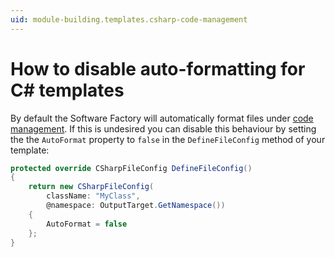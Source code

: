 ```yaml
---
uid: module-building.templates.csharp-code-management
---
```

# How to disable auto-formatting for C# templates

By default the Software Factory will automatically format files under [code management](xref:application-development.code-weaving-and-generation.code-management). If this is undesired you can disable this behaviour by setting the the `AutoFormat` property to `false` in the `DefineFileConfig` method of your template:

```csharp
protected override CSharpFileConfig DefineFileConfig()
{
    return new CSharpFileConfig(
        className: "MyClass",
        @namespace: OutputTarget.GetNamespace())
    {
        AutoFormat = false
    };
}
```
